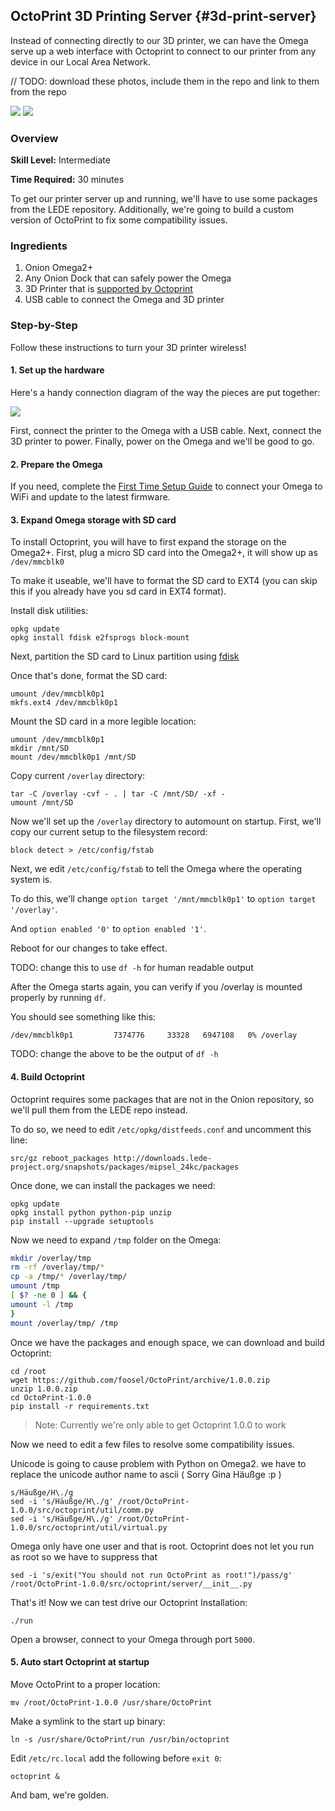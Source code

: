 ## OctoPrint 3D Printing Server {#3d-print-server}

Instead of connecting directly to our 3D printer, we can have the Omega serve up a web interface with Octoprint to connect to our printer from any device in our Local Area Network.

// TODO: download these photos, include them in the repo and link to them from the repo

![](https://community.onion.io/uploads/files/1486487035483-img_20170206_133518.jpeg)
![](https://community.onion.io/uploads/files/1486486915332-screen-shot-2017-02-07-at-12.04.00-pm.png)

### Overview

**Skill Level:** Intermediate

**Time Required:** 30 minutes

To get our printer server up and running, we'll have to use some packages from the LEDE repository. Additionally, we're going to build a custom version of OctoPrint to fix some compatibility issues.

### Ingredients


1. Onion Omega2+
1. Any Onion Dock that can safely power the Omega
1. 3D Printer that is [supported by Octoprint](https://github.com/foosel/OctoPrint/wiki/Supported-Printers)
1. USB cable to connect the Omega and 3D printer

### Step-by-Step

Follow these instructions to turn your 3D printer wireless!

<!-- // each step should be simple -->

#### 1. Set up the hardware

Here's a handy connection diagram of the way the pieces are put together:

![](https://community.onion.io/uploads/files/1486496031636-3d-printer-haredare-setup-1.png)

First, connect the printer to the Omega with a USB cable. Next, connect the 3D printer to power. Finally, power on the Omega and we'll be good to go.

#### 2. Prepare the Omega

If you need, complete the [First Time Setup Guide](https://docs.onion.io/omega2-docs/first-time-setup.html) to connect your Omega to WiFi and update to the latest firmware.


#### 3. Expand Omega storage with SD card

To install Octoprint, you will have to first expand the storage on the Omega2+.
First, plug a micro SD card into the Omega2+, it will show up as `/dev/mmcblk0`

To make it useable, we'll have to format the SD card to EXT4 (you can skip this if you already have you sd card in EXT4 format).

Install disk utilities:

```
opkg update
opkg install fdisk e2fsprogs block-mount
```

Next, partition the SD card to Linux partition using [fdisk](http://www.tldp.org/HOWTO/Partition/fdisk_partitioning.html)

Once that's done, format the SD card:

```
umount /dev/mmcblk0p1
mkfs.ext4 /dev/mmcblk0p1
```

Mount the SD card in a more legible location:

```
umount /dev/mmcblk0p1
mkdir /mnt/SD
mount /dev/mmcblk0p1 /mnt/SD
```

Copy current `/overlay` directory:

```
tar -C /overlay -cvf - . | tar -C /mnt/SD/ -xf -
umount /mnt/SD
```

Now we'll set up the `/overlay` directory to automount on startup. First, we'll copy our current setup to the filesystem record:

```
block detect > /etc/config/fstab
```

Next, we edit `/etc/config/fstab` to tell the Omega where the operating system is.

To do this, we'll change `option target '/mnt/mmcblk0p1'` to `option target '/overlay'`.

And `option enabled '0'` to `option enabled '1'`.

Reboot for our changes to take effect.

TODO: change this to use `df -h` for human readable output

After the Omega starts again, you can verify if you /overlay is mounted properly by running `df`.

You should see something like this:

```
/dev/mmcblk0p1         7374776     33328   6947108   0% /overlay
```

TODO: change the above to be the output of `df -h`


#### 4. Build Octoprint

Octoprint requires some packages that are not in the Onion repository, so we'll pull them from the LEDE repo instead.

To do so, we need to edit `/etc/opkg/distfeeds.conf` and uncomment this line:

```
src/gz reboot_packages http://downloads.lede-project.org/snapshots/packages/mipsel_24kc/packages
```

Once done, we can install the packages we need:

```
opkg update
opkg install python python-pip unzip
pip install --upgrade setuptools
```

Now we need to expand `/tmp` folder on the Omega:

```bash
mkdir /overlay/tmp
rm -rf /overlay/tmp/*
cp -a /tmp/* /overlay/tmp/
umount /tmp
[ $? -ne 0 ] && {
umount -l /tmp
}
mount /overlay/tmp/ /tmp
```

Once we have the packages and enough space, we can download and build Octoprint:

```
cd /root
wget https://github.com/foosel/OctoPrint/archive/1.0.0.zip
unzip 1.0.0.zip
cd OctoPrint-1.0.0
pip install -r requirements.txt
```

>Note: Currently we're only able to get Octoprint 1.0.0 to work

Now we need to edit a few files to resolve some compatibility issues.

Unicode is going to cause problem with Python on Omega2. we have to replace the unicode author name to ascii ( Sorry Gina Häußge :p )


```
s/Häußge/H\./g
sed -i 's/Häußge/H\./g' /root/OctoPrint-1.0.0/src/octoprint/util/comm.py
sed -i 's/Häußge/H\./g' /root/OctoPrint-1.0.0/src/octoprint/util/virtual.py
```

Omega only have one user and that is root. Octoprint does not let you run as root so we have to suppress that

```
sed -i 's/exit("You should not run OctoPrint as root!")/pass/g' /root/OctoPrint-1.0.0/src/octoprint/server/__init__.py
```

That's it! Now we can test drive our Octoprint Installation:

```
./run
```

Open a browser, connect to your Omega through port `5000`.


#### 5. Auto start Octoprint at startup

Move OctoPrint to a proper location:

```
mv /root/OctoPrint-1.0.0 /usr/share/OctoPrint
```

Make a symlink to the start up binary:

```
ln -s /usr/share/OctoPrint/run /usr/bin/octoprint
```

Edit `/etc/rc.local` add the following before `exit 0`:

```
octoprint &
```

And bam, we're golden.
